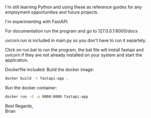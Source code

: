 I'm still learning Python and using these as reference guides for any employment opportunities and future projects.

I'm experimenting with FastAPI.

For documentation run the program and go to 127.0.0.1:8000/docs

uvcorn.run is included in main.py so you don't have to run it separtely.

Click on run.bat to run the program, the bat file will install fastapi and uvicorn if they are not already installed on your system and start the application.

Dockerfile included:
Build the docker image:
```bash
docker build -t fastapi-app .
```
Run the docker container:
```bash
docker run -d -p 8000:8000 fastapi-app
```

Best Regards,<br/>
Brian
